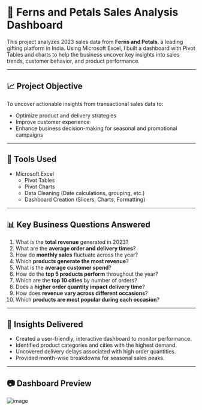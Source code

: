 # 🌸 Ferns and Petals Sales Analysis Dashboard

This project analyzes 2023 sales data from **Ferns and Petals**, a leading gifting platform in India. Using Microsoft Excel, I built a dashboard with Pivot Tables and charts to help the business uncover key insights into sales trends, customer behavior, and product performance.

---

## 📈 Project Objective

To uncover actionable insights from transactional sales data to:
- Optimize product and delivery strategies
- Improve customer experience
- Enhance business decision-making for seasonal and promotional campaigns

---

## 🧰 Tools Used

- Microsoft Excel
  - Pivot Tables
  - Pivot Charts
  - Data Cleaning (Date calculations, grouping, etc.)
  - Dashboard Creation (Slicers, Charts, Formatting)

---

## 📊 Key Business Questions Answered

1. What is the **total revenue** generated in 2023?
2. What are the **average order and delivery times**?
3. How do **monthly sales** fluctuate across the year?
4. Which **products generate the most revenue**?
5. What is the **average customer spend**?
6. How do the **top 5 products perform** throughout the year?
7. Which are the **top 10 cities** by number of orders?
8. Does a **higher order quantity impact delivery time**?
9. How does **revenue vary across different occasions**?
10. Which **products are most popular during each occasion**?

---

## 📌 Insights Delivered

- Created a user-friendly, interactive dashboard to monitor performance.
- Identified product categories and cities with the highest demand.
- Uncovered delivery delays associated with high order quantities.
- Provided month-wise breakdowns for seasonal sales peaks.

---

## 📷 Dashboard Preview

![image](https://github.com/user-attachments/assets/21fe05ed-ea7a-42a3-86e9-e3569bec18ff)
